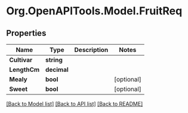 # Org.OpenAPITools.Model.FruitReq

## Properties

Name | Type | Description | Notes
------------ | ------------- | ------------- | -------------
**Cultivar** | **string** |  | 
**LengthCm** | **decimal** |  | 
**Mealy** | **bool** |  | [optional] 
**Sweet** | **bool** |  | [optional] 

[[Back to Model list]](../../README.md#documentation-for-models) [[Back to API list]](../../README.md#documentation-for-api-endpoints) [[Back to README]](../../README.md)

